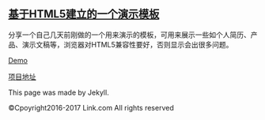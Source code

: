 <link rel="stylesheet" href="https://link9596.github.io/link/css/style.css">

## [基于HTML5建立的一个演示模板](http://link9596.github.io/link/blog/)
 分享一个自己几天前刚做的一个用来演示的模板，可用来展示一些如个人简历、产品、演示文稿等，浏览器对HTML5兼容性要好，否则显示会出很多问题。

[Demo](http://linker.ml/cnppts)

[项目地址](https://github.com/link9596/funny/tree/master/cnppts)


This page was made by Jekyll.

©Cpoyright2016-2017 Link.com
All rights reserved
